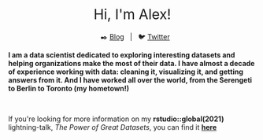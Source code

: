 <h1 style="font-weight:normal" align="center">
  &nbsp;Hi, I'm Alex!&nbsp;
</h1>

<div align="center">
  
&nbsp;&nbsp;&nbsp;:black_nib: [Blog][Blog]&nbsp;&nbsp;&nbsp;|&nbsp;&nbsp;&nbsp;:bird: [Twitter][Twitter]

</div>

<!--
Quick Link
-->

[Blog]:https://alexcookson.com
[Twitter]:https://twitter.com/alexcookson


**I am a data scientist dedicated to exploring interesting datasets and helping organizations make the most of their data. I have almost a decade of experience working with data: cleaning it, visualizing it, and getting answers from it. And I have worked all over the world, from the Serengeti to Berlin to Toronto (my hometown!)**

<br>

If you're looking for more information on my **rstudio::global(2021)** lightning-talk, *The Power of Great Datasets*, you can find it [**here**](https://github.com/tacookson/power-of-great-datasets)
